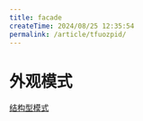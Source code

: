 ```yaml
---
title: facade
createTime: 2024/08/25 12:35:54
permalink: /article/tfuozpid/
---
```

# 外观模式

[结构型模式][]

[结构型模式]: ./readme.md